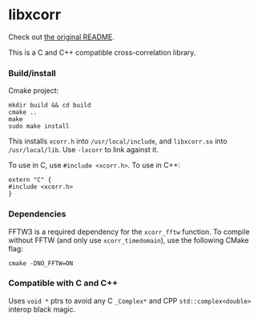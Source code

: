 # libxcorr

Check out [the original README](./README.txt.orig).

This is a C and C++ compatible cross-correlation library.

### Build/install

Cmake project:

```
mkdir build && cd build
cmake ..
make
sudo make install
```

This installs `xcorr.h` into `/usr/local/include`, and `libxcorr.so` into `/usr/local/lib`. Use `-lxcorr` to link against it.

To use in C, use `#include <xcorr.h>`. To use in C++:

```
extern "C" {
#include <xcorr.h>
}
```

### Dependencies

FFTW3 is a required dependency for the `xcorr_fftw` function. To compile without FFTW (and only use `xcorr_timedomain`), use the following CMake flag:

`cmake -DNO_FFTW=ON`

### Compatible with C and C++

Uses `void *` ptrs to avoid any C `_Complex*` and CPP `std::complex<double>` interop black magic.
